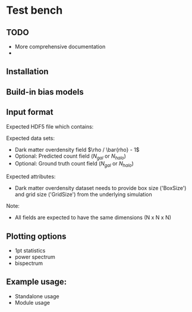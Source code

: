 Test bench
==

TODO
--
* More comprehensive documentation
* 

Installation
--

Build-in bias models
--

Input format
--

Expected HDF5 file which contains:

Expected data sets:

- Dark matter overdensity field $\rho / \bar{rho} - 1$
- Optional: Predicted count field ($N_{gal}$ or $N_{halo}$)
- Optional: Ground truth count field ($N_{gal}$ or $N_{halo}$)

Expected attributes:

- Dark matter overdensity dataset needs to provide box size ('BoxSize') and grid size ('GridSize') from the underlying
  simulation

Note:

* All fields are expected to have the same dimensions (N x N x N)

Plotting options
--

* 1pt statistics
* power spectrum
* bispectrum

Example usage:
--

* Standalone usage
* Module usage